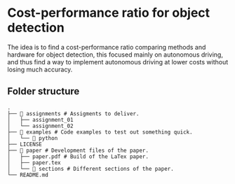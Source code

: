 # Cost-performance ratio for object detection

The idea is to find a cost-performance ratio comparing methods and hardware for object detection, this focused mainly on autonomous driving, and thus find a way to implement autonomous driving at lower costs without losing much accuracy.

## Folder structure

```shell
.
├── 📂 assignments # Assigments to deliver.
│   ├── assignment_01
│   └── assignment_02
├── 📂 examples # Code examples to test out something quick.
│   └── 🐍 python
├── LICENSE
├── 📂 paper # Development files of the paper.
│   ├── paper.pdf # Build of the LaTex paper.
│   ├── paper.tex
│   └── 📂 sections # Different sections of the paper.
└── README.md
```

